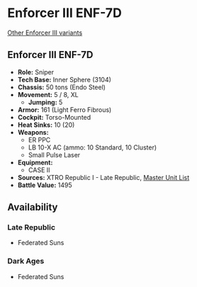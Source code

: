 # Enforcer III ENF-7D

[Other Enforcer III variants](../enforcer_iii.md)

## Enforcer III ENF-7D
- **Role:** Sniper
- **Tech Base:** Inner Sphere (3104)
- **Chassis:** 50 tons (Endo Steel)
- **Movement:** 5 / 8, XL
  - **Jumping:** 5
- **Armor:** 161 (Light Ferro Fibrous)
- **Cockpit:** Torso-Mounted
- **Heat Sinks:** 10 (20)
- **Weapons:**
  - ER PPC
  - LB 10-X AC (ammo: 10 Standard, 10 Cluster)
  - Small Pulse Laser
- **Equipment:**
  - CASE II
- **Sources:** XTRO Republic I - Late Republic, [Master Unit List](http://masterunitlist.info/Unit/Details/7296/enforcer-iii-enf-7d)
- **Battle Value:** 1495

## Availability

### Late Republic
- Federated Suns

### Dark Ages
- Federated Suns

